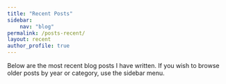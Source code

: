 ```yaml
---
title: "Recent Posts"
sidebar:
    nav: "blog"
permalink: /posts-recent/
layout: recent
author_profile: true
---
```


Below are the most recent blog posts I have written. If you wish to browse older posts by year or category, use the sidebar menu.
